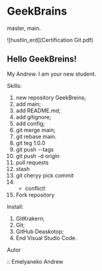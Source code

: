 # GeekBrains
master, main.

![hustlin_erd](Certification Git.pdf)

Hello GeekBreins!
------------------
My Andrew. I am your new student.

Skills:

1. new repository GeekBreins;
2. add main;
3. add README.md;
4. add gitignore;
5. add config;
6. git merge main;
7. git rebase main.
8. git teg 1.0.0
9. git push --tags
10. git push -d origin
11. pull requests
12. stash
13. git cheryy pick commit
14. + conflict!
15. Fork repository

Install:

1. GitKrakern;
2. Git;
3. GitHub Deaskotop;
4. End Visual Studio Code. 

Autor 

:: Emelyaneko Andrew
